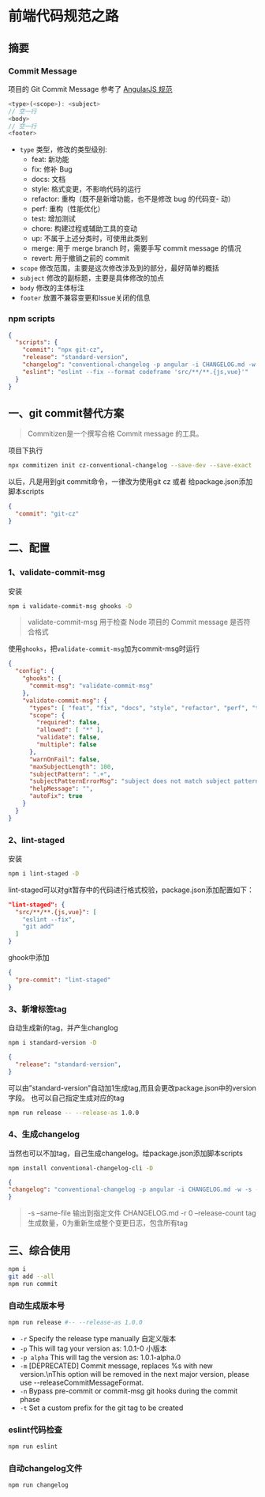 # 前端代码规范之路

## 摘要

### Commit Message

项目的 Git Commit Message 参考了 [AngularJS 规范](https://links.jianshu.com/go?to=https%3A%2F%2Fdocs.google.com%2Fdocument%2Fd%2F1QrDFcIiPjSLDn3EL15IJygNPiHORgU1_OOAqWjiDU5Y)

```js
<type>(<scope>): <subject>
// 空一行
<body>
// 空一行
<footer>
```

- `type` 类型，修改的类型级别:
  - feat: 新功能
  - fix: 修补 Bug
  - docs: 文档
  - style: 格式变更，不影响代码的运行
  - refactor: 重构（既不是新增功能，也不是修改 bug 的代码变- 动）
  - perf: 重构（性能优化）
  - test: 增加测试
  - chore: 构建过程或辅助工具的变动
  - up: 不属于上述分类时，可使用此类别
  - merge: 用于 merge branch 时，需要手写 commit message 的情况
  - revert: 用于撤销之前的 commit
- `scope` 修改范围，主要是这次修改涉及到的部分，最好简单的概括
- `subject` 修改的副标题，主要是具体修改的加点
- `body` 修改的主体标注
- `footer` 放置不兼容变更和Issue关闭的信息

### npm scripts

```json
{
  "scripts": {
    "commit": "npx git-cz",
    "release": "standard-version",
    "changelog": "conventional-changelog -p angular -i CHANGELOG.md -w -s -r 0",
    "eslint": "eslint --fix --format codeframe 'src/**/**.{js,vue}'"
  }
}
```

## 一、git commit替代方案

> Commitizen是一个撰写合格 Commit message 的工具。

项目下执行

```bash
npx commitizen init cz-conventional-changelog --save-dev --save-exact
```

以后，凡是用到git commit命令，一律改为使用git cz 或者 给package.json添加脚本scripts

```json
{
  "commit": "git-cz"
}
```

## 二、配置

### 1、validate-commit-msg

安装

```bash
npm i validate-commit-msg ghooks -D
```

> validate-commit-msg 用于检查 Node 项目的 Commit message 是否符合格式

使用`ghooks`，把`validate-commit-msg`加为commit-msg时运行

```json
{
  "config": {
    "ghooks": {
      "commit-msg": "validate-commit-msg"
    },
    "validate-commit-msg": {
      "types": [ "feat", "fix", "docs", "style", "refactor", "perf", "test", "build", "ci", "chore", "revert" ],
      "scope": {
        "required": false,
        "allowed": [ "*" ],
        "validate": false,
        "multiple": false
      },
      "warnOnFail": false,
      "maxSubjectLength": 100,
      "subjectPattern": ".+",
      "subjectPatternErrorMsg": "subject does not match subject pattern!",
      "helpMessage": "",
      "autoFix": true
    }
  }
}
```

### 2、lint-staged

安装

```bash
npm i lint-staged -D
```

lint-staged可以对git暂存中的代码进行格式校验，package.json添加配置如下：

```json
"lint-staged": {
  "src/**/**.{js,vue}": [
    "eslint --fix",
    "git add"
  ]
}
```

ghook中添加

```json
{
  "pre-commit": "lint-staged"
}
```

### 3、新增标签tag

自动生成新的tag，并产生changlog

```bash
npm i standard-version -D
```

```json
{
  "release": "standard-version",
}
```

可以由”standard-version”自动加1生成tag,而且会更改package.json中的version字段。 也可以自己指定生成对应的tag

```bash
npm run release -- --release-as 1.0.0
```

### 4、生成changelog

当然也可以不加tag，自己生成changelog。给package.json添加脚本scripts

```bash
npm install conventional-changelog-cli -D
```

```json
{
"changelog": "conventional-changelog -p angular -i CHANGELOG.md -w -s -r 0"
}
```

> -s –same-file 输出到指定文件 CHANGELOG.md -r 0 –release-count tag生成数量，0为重新生成整个变更日志，包含所有tag

## 三、综合使用

```bash
npm i
git add --all
npm run commit
```

### 自动生成版本号

```bash
npm run release #-- --release-as 1.0.0
```

- `-r` Specify the release type manually 自定义版本
- `-p` This will tag your version as: 1.0.1-0 小版本
- `-p alpha` This will tag the version as: 1.0.1-alpha.0
- `-m` [DEPRECATED] Commit message, replaces %s with new version.\nThis option will be removed in the next major version, please use --releaseCommitMessageFormat.
- `-n` Bypass pre-commit or commit-msg git hooks during the commit phase
- `-t` Set a custom prefix for the git tag to be created

### eslint代码检查

```bash
npm run eslint
```

### 自动changelog文件

```bash
npm run changelog
```
